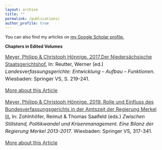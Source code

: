 ```yaml
---
layout: archive
title: ""
permalink: /publications/
author_profile: true
---
```


You can also find my articles on <u><a href="https://scholar.google.de/citations?user=mk7kDiQAAAAJ&hl=de">my Google Scholar profile</a>.</u>

<p><b>Chapters in Edited Volumes</b><br>

  <p style="line-height: 1.5;" align="left"><span style="font-size: medium;"><a style="line-height: 1.5;" href="https://link.springer.com/chapter/10.1007/978-3-658-16094-4_10"><span style="color: #333333;"><span style="font-size: medium;">Meyer, Philipp & Christoph Hönnige. 2017.Der Niedersächsische Staatsgerichtshof.</span></span></a> In: Reutter, Werner (ed.) <i>Landesverfassungsgerichte: Entwicklung – Aufbau – Funktionen</i>. Wiesbaden: Springer VS, S. 219-241.
  <p style="line-height: 1.5;" align="left"><span style="font-size: medium;"><a style="line-height: 1.5;" href="https://phimeyer.github.io/publication/2017-Reutter"><span style="color: #333333;"><span style="font-size: medium;">More about this Article</span></span></a>


  <p style="line-height: 1.5;" align="left"><span style="font-size: medium;"><a style="line-height: 1.5;" href="https://link.springer.com/chapter/10.1007/978-3-658-16094-4_10"><span style="color: #333333;"><span style="font-size: medium;">Meyer, Philipp & Christoph Hönnige. 2019. Rolle und Einfluss des Bundesverfassungsgerichts in der Amtszeit der Regierung Merkel III.</span></span></a> In: Zohlnhöfer, Reimut & Thomas Saalfeld (eds.) <i>Zwischen Stillstand, Politikwandel und Krisenmanagement. Eine Bilanz der Regierung Merkel 2013-2017</i>. Wiesbaden: Springer VS, 317-341.
  <p style="line-height: 1.5;" align="left"><span style="font-size: medium;"><a style="line-height: 1.5;" href="https://phimeyer.github.io/publication/2019-ZohlnhoeferSaalfeld"><span style="color: #333333;"><span style="font-size: medium;">More about this Article</span></span></a>
